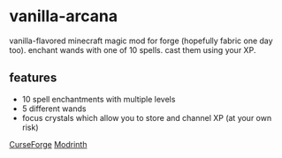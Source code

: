 # vanilla-arcana
vanilla-flavored minecraft magic mod for forge (hopefully fabric one day too).
enchant wands with one of 10 spells. cast them using your XP.

## features
- 10 spell enchantments with multiple levels
- 5 different wands
- focus crystals which allow you to store and channel XP (at your own risk)

[CurseForge](https://www.curseforge.com/minecraft/mc-mods/vanilla-arcana-forge)
[Modrinth](https://modrinth.com/mod/vanilla_arcana)
